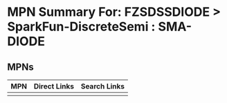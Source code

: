 



# MPN Summary For: FZSDSSDIODE > SparkFun-DiscreteSemi : SMA-DIODE

## MPNs
  

|MPN|Direct Links|Search Links|
| :--- | :--- | :--- |
||||
